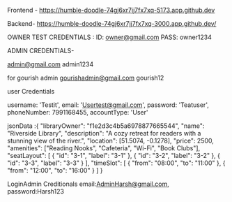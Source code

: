 Frontend -
https://humble-doodle-74gj6xr7jj7fx7xq-5173.app.github.dev

Backend-
https://humble-doodle-74gj6xr7jj7fx7xq-3000.app.github.dev/

OWNER TEST CREDENTIALS :
ID: owner@gmail.com
PASS: owner1234

ADMIN CREDENTIALS-

admin@gmail.com
admin1234

for gourish admin
gourishadmin@gmail.com
gourish12

user Credentials

username: 'Testit',
email: 'Usertest@gmail.com',
password: 'Teatuser',
phoneNumber: 7991168455,
accountType: 'User'

jsonData :{
"libraryOwner": "f1e2d3c4b5a6978877665544",
"name": "Riverside Library",
"description": "A cozy retreat for readers with a stunning view of the river.",
"location": [51.5074, -0.1278],
"price": 2500,
"amenities": ["Reading Nooks", "Cafeteria", "Wi-Fi", "Book Clubs"],
"seatLayout": [
{
"id": "3-1",
"label": "3-1"
},
{
"id": "3-2",
"label": "3-2"
},
{
"id": "3-3",
"label": "3-3"
}
],
"timeSlot": [
{
"from": "08:00",
"to": "11:00"
},
{
"from": "12:00",
"to": "16:00"
}
]
}

LoginAdmin Creditionals
email:AdminHarsh@gmail.com,
password:Harsh123
